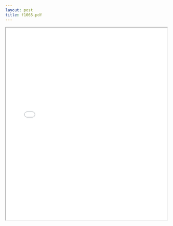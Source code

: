```yaml
---
layout: post
title: f1065.pdf
---
```


<div class="pdf-container">
<iframe src="/irs.ea/assets/pdfs/f1065.pdf" height="600" width="100%" allowFullScreen="true"></iframe>
</div>

